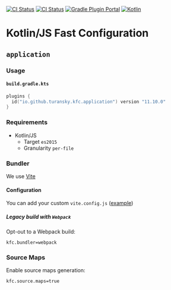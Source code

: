 [![CI Status](https://github.com/turansky/kfc-plugins/workflows/CI/badge.svg)](https://github.com/turansky/kfc-plugins/actions)
[![CI Status](https://github.com/turansky/kfc-plugins/workflows/gradle%20plugin/badge.svg)](https://github.com/turansky/kfc-plugins/actions)
[![Gradle Plugin Portal](https://img.shields.io/gradle-plugin-portal/v/io.github.turansky.kfc.library?logo=gradle)](https://plugins.gradle.org/plugin/io.github.turansky.kfc.library)
[![Kotlin](https://img.shields.io/badge/kotlin-2.0.21-blue.svg?logo=kotlin)](http://kotlinlang.org)

# Kotlin/JS Fast Configuration

## `application`

### Usage

#### `build.gradle.kts`

```kotlin
plugins {
  id("io.github.turansky.kfc.application") version "11.10.0"
}
```

### Requirements

* Kotlin/JS
  * Target `es2015`
  * Granularity `per-file`

### Bundler

We use [Vite](https://vitejs.dev/)

#### Configuration

You can add your custom `vite.config.js` ([example](examples/vite/custom-config/vite.config.js))

##### Legacy build with `Webpack`

Opt-out to a Webpack build:

```properties
kfc.bundler=webpack
```

### Source Maps

Enable source maps generation:

```properties
kfc.source.maps=true
```

